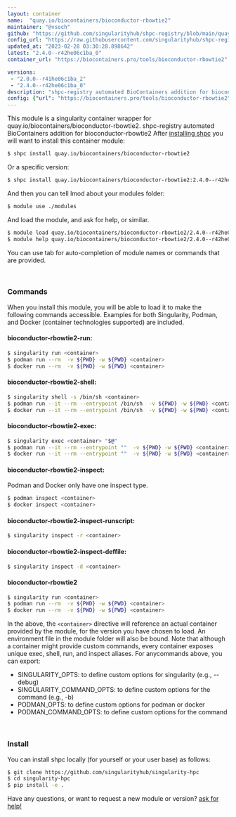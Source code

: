 ```yaml
---
layout: container
name:  "quay.io/biocontainers/bioconductor-rbowtie2"
maintainer: "@vsoch"
github: "https://github.com/singularityhub/shpc-registry/blob/main/quay.io/biocontainers/bioconductor-rbowtie2/container.yaml"
config_url: "https://raw.githubusercontent.com/singularityhub/shpc-registry/main/quay.io/biocontainers/bioconductor-rbowtie2/container.yaml"
updated_at: "2023-02-28 03:30:28.898642"
latest: "2.4.0--r42he06c1ba_0"
container_url: "https://biocontainers.pro/tools/bioconductor-rbowtie2"

versions:
 - "2.0.0--r41he06c1ba_2"
 - "2.4.0--r42he06c1ba_0"
description: "shpc-registry automated BioContainers addition for bioconductor-rbowtie2"
config: {"url": "https://biocontainers.pro/tools/bioconductor-rbowtie2", "maintainer": "@vsoch", "description": "shpc-registry automated BioContainers addition for bioconductor-rbowtie2", "latest": {"2.4.0--r42he06c1ba_0": "sha256:b4f16088639ce0c82658ca4a13e3cc45fe982d41e11af01c1fc971bca2925086"}, "tags": {"2.0.0--r41he06c1ba_2": "sha256:bb26b0a663dc59c90296d8f6772bffcb4080e2b75a4d54fef0b0285426e637a3", "2.4.0--r42he06c1ba_0": "sha256:b4f16088639ce0c82658ca4a13e3cc45fe982d41e11af01c1fc971bca2925086"}, "docker": "quay.io/biocontainers/bioconductor-rbowtie2"}
---
```


This module is a singularity container wrapper for quay.io/biocontainers/bioconductor-rbowtie2.
shpc-registry automated BioContainers addition for bioconductor-rbowtie2
After [installing shpc](#install) you will want to install this container module:


```bash
$ shpc install quay.io/biocontainers/bioconductor-rbowtie2
```

Or a specific version:

```bash
$ shpc install quay.io/biocontainers/bioconductor-rbowtie2:2.4.0--r42he06c1ba_0
```

And then you can tell lmod about your modules folder:

```bash
$ module use ./modules
```

And load the module, and ask for help, or similar.

```bash
$ module load quay.io/biocontainers/bioconductor-rbowtie2/2.4.0--r42he06c1ba_0
$ module help quay.io/biocontainers/bioconductor-rbowtie2/2.4.0--r42he06c1ba_0
```

You can use tab for auto-completion of module names or commands that are provided.

<br>

### Commands

When you install this module, you will be able to load it to make the following commands accessible.
Examples for both Singularity, Podman, and Docker (container technologies supported) are included.

#### bioconductor-rbowtie2-run:

```bash
$ singularity run <container>
$ podman run --rm  -v ${PWD} -w ${PWD} <container>
$ docker run --rm  -v ${PWD} -w ${PWD} <container>
```

#### bioconductor-rbowtie2-shell:

```bash
$ singularity shell -s /bin/sh <container>
$ podman run --it --rm --entrypoint /bin/sh  -v ${PWD} -w ${PWD} <container>
$ docker run --it --rm --entrypoint /bin/sh  -v ${PWD} -w ${PWD} <container>
```

#### bioconductor-rbowtie2-exec:

```bash
$ singularity exec <container> "$@"
$ podman run --it --rm --entrypoint ""  -v ${PWD} -w ${PWD} <container> "$@"
$ docker run --it --rm --entrypoint ""  -v ${PWD} -w ${PWD} <container> "$@"
```

#### bioconductor-rbowtie2-inspect:

Podman and Docker only have one inspect type.

```bash
$ podman inspect <container>
$ docker inspect <container>
```

#### bioconductor-rbowtie2-inspect-runscript:

```bash
$ singularity inspect -r <container>
```

#### bioconductor-rbowtie2-inspect-deffile:

```bash
$ singularity inspect -d <container>
```



#### bioconductor-rbowtie2

```bash
$ singularity run <container>
$ podman run --rm  -v ${PWD} -w ${PWD} <container>
$ docker run --rm  -v ${PWD} -w ${PWD} <container>
```


In the above, the `<container>` directive will reference an actual container provided
by the module, for the version you have chosen to load. An environment file in the
module folder will also be bound. Note that although a container
might provide custom commands, every container exposes unique exec, shell, run, and
inspect aliases. For anycommands above, you can export:

 - SINGULARITY_OPTS: to define custom options for singularity (e.g., --debug)
 - SINGULARITY_COMMAND_OPTS: to define custom options for the command (e.g., -b)
 - PODMAN_OPTS: to define custom options for podman or docker
 - PODMAN_COMMAND_OPTS: to define custom options for the command

<br>

### Install

You can install shpc locally (for yourself or your user base) as follows:

```bash
$ git clone https://github.com/singularityhub/singularity-hpc
$ cd singularity-hpc
$ pip install -e .
```

Have any questions, or want to request a new module or version? [ask for help!](https://github.com/singularityhub/singularity-hpc/issues)